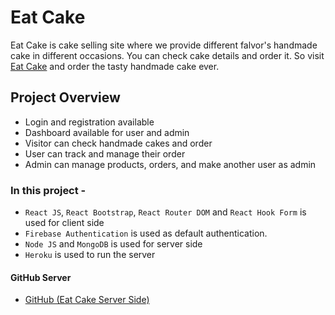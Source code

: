 # Eat Cake

Eat Cake is cake selling site where we provide different falvor's handmade cake in different occasions. You can check cake details and order it. So visit [Eat Cake](https://eat-cake-shop.web.app/) and order the tasty handmade cake ever.

## Project Overview

- Login and registration available
- Dashboard available for user and admin
- Visitor can check handmade cakes and order
- User can track and manage their order
- Admin can manage products, orders, and make another user as admin

### In this project -

- `React JS`, `React Bootstrap`, `React Router DOM` and `React Hook Form` is used for client side
- `Firebase Authentication` is used as default authentication.
- `Node JS` and `MongoDB` is used for server side
- `Heroku` is used to run the server

#### GitHub Server

- [GitHub (Eat Cake Server Side)](https://github.com/imRHB/eat-cake-server)
